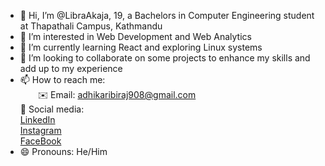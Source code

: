 - 👋 Hi, I’m @LibraAkaja, 19, a Bachelors in Computer Engineering student at Thapathali Campus, Kathmandu  
- 👀 I’m interested in Web Development and Web Analytics
- 🌱 I’m currently learning React and exploring Linux systems
- 💞️ I’m looking to collaborate on some projects to enhance my skills and add up to my experience
- 📫 How to reach me:<br>
  &emsp;&emsp;✉️ Email: [adhikaribiraj908@gmail.com](mailto:adhikaribiraj908@gmail.com)<br>
  📱 Social media:<br>
  [LinkedIn](https://www.linkedin.com/in/biraj-adhikari-86005b352)<br>
  [Instagram](https://www.instagram.com/birajadhikari908/)<br>
  [FaceBook](https://www.facebook.com/biraj.adhikari.39750)
- 😄 Pronouns: He/Him
